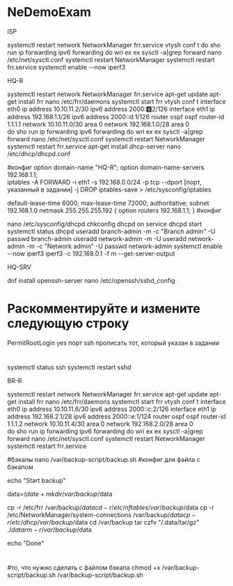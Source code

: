 # NeDemoExam

ISP

systemctl restart network NetworkManager frr.service 
vtysh 
conf t
do sho run
ip forwarding
ipv6 forwarding
do wri
ex
ex
sysctl -a|grep forward
nano /etc/net/sysctl.conf
systemctl restart NetworkManager
systemctl restart frr.service
systemctl enable --now iperf3

HQ-R

systemctl restart network NetworkManager frr.service
apt-get update
apt-get install frr
nano /etc/frr/daemons
systemctl start frr
vtysh
conf t
interface eth0
ip address 10.10.11.2/30
ipv6 address 2000::b:2/126
interface eth1
ip address 192.168.1.1/26
ipv6 address 2000::d:1/126
router ospf
ospf router-id 1.1.1.1
network 10.10.11.0/30 area 0
network 192.168.1.0/28 area 0    
do sho run
ip forwarding
ipv6 forwarding
do wri
ex
ex
sysctl -a|grep forward
nano /etc/net/sysctl.conf
systemctl restart NetworkManager
systemctl restart frr.service
apt-get install dhcp-server
nano /etc/dhcp/dhcpd.conf

#конфиг
option domain-name "HQ-R";
option domain-name-servers 192.168.1.1;                                             
iptables -A FORWARD -i eth1 -s 192.168.0.0/24 -p tcp --dport [порт, указанный в задании] -j DROP
iptables-save > /etc/sysconfig/iptables    
                                                                                          
default-lease-time 6000;
max-lease-time 72000;
authoritative;
subnet 192.168.1.0 netmask 255.255.255.192 {
option routers 192.168.1.1;
} 
#конфиг

nano /etc/sysconfig/dhcpd
chkconfig dhcpd on
service dhcpd start
systemctl status dhcpd
useradd branch-admin -m -c "Branch admin" -U
passwd branch-admin 
useradd network-admin -m -U
useradd network-admin -m -c "Network admin" -U
passwd network-admin
systemctl enable --now iperf3
iperf3 -c 192.168.0.1 -f m --get-server-output

HQ-SRV

dnf install openssh-server
nano /etc/openssh/sshd_config
# Раскомментируйте и измените следующую строку
PermitRootLogin yes
порт ssh прописать тот, который указан в задании
# 
systemctl status ssh
systemctl restart sshd

BR-R

systemctl restart network NetworkManager frr.service
apt-get update
apt-get install frr
nano /etc/frr/daemons
systemctl start frr
vtysh
conf t
interface eth0
ip address 10.10.11.6/30
ipv6 address 2000::c:2/126
interface eth1
ip address 192.168.2.1/28
ipv6 address 2000::e:1/124
router ospf
ospf router-id 1.1.1.2
network 10.10.11.4/30 area 0
network 192.168.2.0/28 area 0    
do sho run
ip forwarding
ipv6 forwarding
do wri
ex
ex
sysctl -a|grep forward
nano /etc/net/sysctl.conf
systemctl restart NetworkManager
systemctl restart frr.service

#бэкапы
nano /var/backup-script/backup.sh
#конфиг для файла с бэкапом

echo "Start backup"

data=$(date +%d.%m.%Y-%H:%M:S)
mkdir /var/backup/$data

cp -r /etc/frr /var/backup/$data
cd -r /etc/nftables /var/backup/$data
cp -r /etc/NetworkManager/system-connections  /var/backup/$data
cp -r /etc/dhcp /var/backup/$data
cd /var/backup
tar czfv "/.data/tar/gz" ./$data
rm -r /var/backup/$data

echo "Done"
#

#то, что нужно сделать с файлом бэкапа
chmod +x /var/backup-script/backup.sh
/var/backup-script/backup.sh
